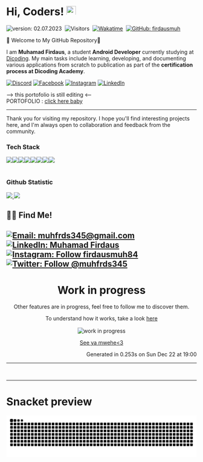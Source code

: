 # Hi, Coders! [<img src="https://media.giphy.com/media/hvRJCLFzcasrR4ia7z/giphy.gif" width="25px" height="25px">](https://firdausmuh.github.io/)

<!--<img src="https://raw.githubusercontent.com/Asmit2952/Asmit2952/master/src/header_.png?token=ATQS65TR7ETTG5RLJUDIDBLBN34HE">-->

![version: 02.07.2023](https://img.shields.io/badge/version-02.07.2023-informational)&nbsp;
![Visitors](https://komarev.com/ghpvc/?username=firdausmuh&style=flat&label=visitors)&nbsp;
[![Wakatime](https://wakatime.com/badge/user/86dab614-3d73-414f-ac95-9d23f118db89.svg)](https://wakatime.com/@firdausmuh)&nbsp;
[![GitHub: firdausmuh](https://img.shields.io/github/followers/firdausmuh?label=follow&style=social)](https://github.com/firdausmuh)&nbsp;

👋 Welcome to My GitHub Repository👋

I am **Muhamad Firdaus**, a student **Android Developer** currently studying at [Dicoding](https://www.dicoding.com/). My main tasks include learning, developing, and documenting various applications from scratch to publication as part of the **certification process at Dicoding Academy**.

[![Discord](https://img.shields.io/badge/Discord-%237289DA.svg?logo=discord&logoColor=white)](htttps://discord.gg/mfirdaus)
[![Facebook](https://img.shields.io/badge/Facebook-%231877F2.svg?logo=Facebook&logoColor=white)](https://www.facebook.com/)
[![Instagram](https://img.shields.io/badge/Instagram-%23E4405F.svg?logo=Instagram&logoColor=white)](https://instagram.com/muhfirdaus84) 
[![LinkedIn](https://img.shields.io/badge/LinkedIn-%230077B5.svg?logo=linkedin&logoColor=white)](https://www.linkedin.com/in/muhfirdauss/)

--> this portofolio is still editing <--
<br>
PORTOFOLIO : [click here baby](https://www.figma.com/proto/jRZITY9WP0PYQxayW7EfAG/Portofolio-web?page-id=1%3A2&node-id=4-869&viewport=961%2C866%2C0.49&t=afQySDpaiIrmvrhn-1&scaling=min-zoom&content-scaling=fixed&starting-point-node-id=4%3A869) 
<hr>

<!-- 📚 Sertifikasi Dicoding:
- [Belajar Dasar Memulai Pemrograman untuk Menjadi Pengembang Software](https://www.dicoding.com/certificates/1OP80850QXQK)
- [Pengenalan ke Logika Pemrograman](https://www.dicoding.com/certificates/2VX3J7KKNPYQ)
- [Belajar Dasar Git dan GitHub](https://www.dicoding.com/certificates/53XENREMRXRN)
- [Memulai Pemrograman dengan Kotlin](https://www.dicoding.com/certificates/2VX3JGRD3PYQ)
- [Belajar membuat Aplikasi Android untuk Pemula](https://www.dicoding.com/certificates/EYX4YROOOZDL)
- [Belajar Fundamental Aplikasi Android](https://www.dicoding.com/certificates/EYX4YG615ZDL)
- [Belajar Pengembang Aplikasi Android Intermediete](https://www.dicoding.com/certificates/L4PQ8KY8QZO1)
- [Belajar Prinsip Pemrograman SOLID](https://www.dicoding.com/certificates/2VX365194XYQ)
- [Belajar Membuat Aplikasi Android dengan Jetpack Compose](https://www.dicoding.com/certificates/L4PQ8N37QZO1) -->

Thank you for visiting my repository. I hope you'll find interesting projects here, and I'm always open to collaboration and feedback from the community.

### Tech Stack
  <img align="left" src="https://img.shields.io/badge/git-%23F05033.svg?logo=git&logoColor=white"/>
  <img align="left" src="https://img.shields.io/badge/Android-3DDC84?logo=android&logoColor=white" />
  <img align="left" src="https://img.shields.io/badge/java-%23ED8B00.svg?logo=java&logoColor=white"/>
  <img align="left" src="https://img.shields.io/badge/kotlin-%230095D5.svg?logo=kotlin&logoColor=white"/>
  <img align="left" src="https://img.shields.io/badge/IntelliJIDEA-000000.svg?logo=intellij-idea&logoColor=white"/>
  <img align="left" src="https://img.shields.io/badge/iOS-000000?logo=ios&logoColor=white">
  <img align="left" src="https://img.shields.io/badge/swift-%23FA7343.svg?logo=swift&logoColor=white"/>
  <img align="left" src="https://img.shields.io/badge/Xcode-007ACC??logo=Xcode&logoColor=white"/>
  <br><br>

### Github Statistic
<p align="left">
<a href="https://github.com/firdausmuh">
<img height="170em" src="https://github-readme-stats-eight-theta.vercel.app/api/top-langs/?username=gilangadhan&layout=compact&langs_count=6&theme=buefy"/>
<img height="170em" src="https://github-readme-stats-eight-theta.vercel.app/api?username=firdausmuh&show_icons=true&theme=buefy&include_all_commits=true&count_private=true"/>
</a>
</p>

## 🤝🏻 Find Me!
[![Email: muhfrds345@gmail.com](https://img.shields.io/badge/-muhfrds345@gmail.com-D14836?style=flat&logo=Gmail&logoColor=white)](mailto:muhfrds345@gmail.com)
[![LinkedIn: Muhamad Firdaus](https://img.shields.io/badge/-LinkedIn-blue?style=flat&logo=Linkedin&logoColor=white&link=https://www.linkedin.com/in/muhfirdauss/)](https://www.linkedin.com/in/muhfirdauss/)&nbsp;
[![Instagram: Follow firdausmuh84](https://img.shields.io/badge/-Instagram-E4405F?style=flat&logo=Instagram&logoColor=white)](https://www.instagram.com/muhfirdaus84/)&nbsp;
[![Twitter: Follow @muhfrds345](https://img.shields.io/twitter/follow/firdausmuh?style=social)](https://twitter.com/muhfrds345)
---


<h1 align="center">Work in progress</h1>
<p align="center">Other features are in progress, feel free to follow me to discover them.</p>
<p align="center">To understand how it works, take a look <a href="https://github.com/firdausmuh" target="_blank" rel="noreferrer" title="github dynalic readme">here</a></p>
<p align="center">
  <img align="center" src="https://o.charles-chrismann.fr/trigger" alt="work in progress" width="256" />
</p>
<p align="center">
  <a href="https://github.com/firdausmuh">See ya mwehe<3</a>
</p>
<p align="right">Generated in 0.253s on Sun Dec 22 at 19:00</p>

<hr>

<p align="center"><img src="https://i.giphy.com/media/xUA7bewHfD6pAnmxVK/200w.webp" alt="" width="160" /><img src="https://i.giphy.com/media/xUA7bewHfD6pAnmxVK/200w.webp" alt="" width="160" /><img src="https://i.giphy.com/media/xUA7bewHfD6pAnmxVK/200w.webp" alt="" width="160" /><img  src="https://i.giphy.com/media/xUA7bewHfD6pAnmxVK/200w.webp" alt="" width="160" /><img src="https://i.giphy.com/media/xUA7bewHfD6pAnmxVK/200w.webp" alt="" width="160" /></p>

<hr>

<h1 align="left">Snacket preview</h1>
<img align="center" src="https://github.com/fachridantm/fachridantm/blob/output/github-contribution-grid-snake-dark.svg" alt="Snake">



